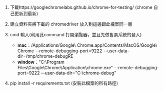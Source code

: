 1. 下載https://googlechromelabs.github.io/chrome-for-testing/ (chrome 自己更新到最新)

2. 建立資料夾將下載的 chromedriver 放入到這邊跟此檔案同一層

3. cmd 輸入(利用此command 打開瀏覽器，並且先做售票系統的登入)
    - **mac**：/Applications/Google\ Chrome.app/Contents/MacOS/Google\ Chrome --remote-debugging-port=9222 --user-data-dir=/tmp/chrome-debugRE
    - **window**："C:\Program Files\Google\Chrome\Application\chrome.exe" --remote-debugging-port=9222 --user-data-dir="C:\chrome-debug"
4. pip install -r requirements.txt (安裝此檔案的所有路徑)
